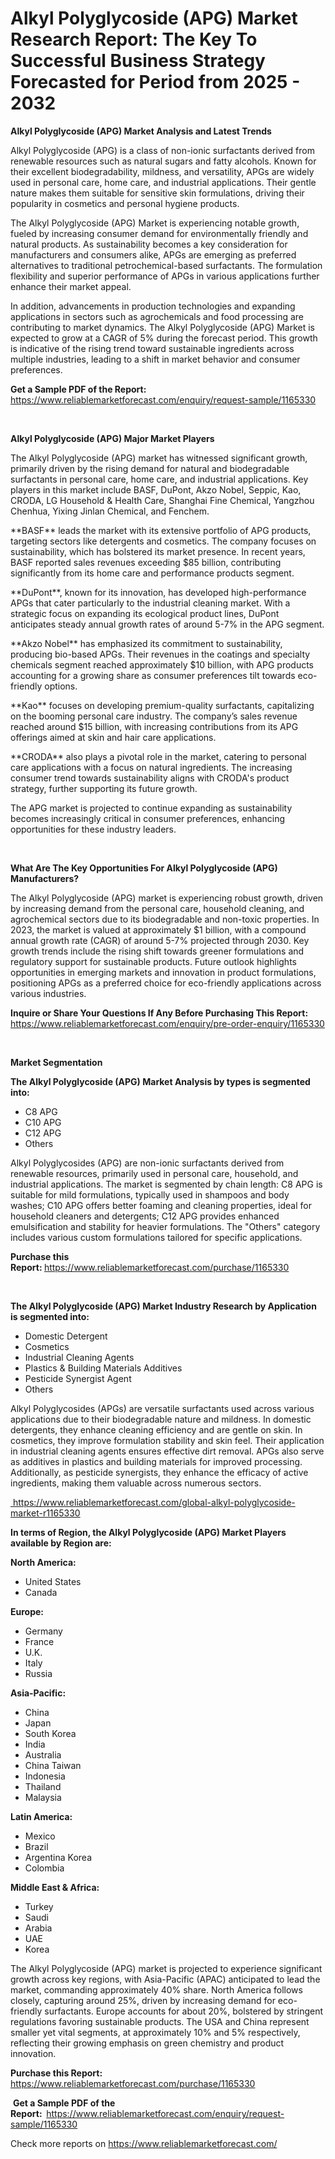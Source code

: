 <p><h1>Alkyl Polyglycoside (APG) Market Research Report: The Key To Successful Business Strategy Forecasted for Period from 2025 - 2032</h1></p><p><strong>Alkyl Polyglycoside (APG) Market Analysis and Latest Trends</strong></p>
<p><p>Alkyl Polyglycoside (APG) is a class of non-ionic surfactants derived from renewable resources such as natural sugars and fatty alcohols. Known for their excellent biodegradability, mildness, and versatility, APGs are widely used in personal care, home care, and industrial applications. Their gentle nature makes them suitable for sensitive skin formulations, driving their popularity in cosmetics and personal hygiene products.</p><p>The Alkyl Polyglycoside (APG) Market is experiencing notable growth, fueled by increasing consumer demand for environmentally friendly and natural products. As sustainability becomes a key consideration for manufacturers and consumers alike, APGs are emerging as preferred alternatives to traditional petrochemical-based surfactants. The formulation flexibility and superior performance of APGs in various applications further enhance their market appeal.</p><p>In addition, advancements in production technologies and expanding applications in sectors such as agrochemicals and food processing are contributing to market dynamics. The Alkyl Polyglycoside (APG) Market is expected to grow at a CAGR of 5% during the forecast period. This growth is indicative of the rising trend toward sustainable ingredients across multiple industries, leading to a shift in market behavior and consumer preferences.</p></p>
<p><strong>Get a Sample PDF of the Report:&nbsp;</strong> <a href="https://www.reliablemarketforecast.com/enquiry/request-sample/1165330?utm_campaign=2124&utm_medium=2&utm_source=Github&utm_content=ia&utm_term=02022025&utm_id=alkyl-polyglycoside-apg">https://www.reliablemarketforecast.com/enquiry/request-sample/1165330</a></p>
<p>&nbsp;</p>
<p><strong>Alkyl Polyglycoside (APG) Major Market Players</strong></p>
<p><p>The Alkyl Polyglycoside (APG) market has witnessed significant growth, primarily driven by the rising demand for natural and biodegradable surfactants in personal care, home care, and industrial applications. Key players in this market include BASF, DuPont, Akzo Nobel, Seppic, Kao, CRODA, LG Household & Health Care, Shanghai Fine Chemical, Yangzhou Chenhua, Yixing Jinlan Chemical, and Fenchem.</p><p>**BASF** leads the market with its extensive portfolio of APG products, targeting sectors like detergents and cosmetics. The company focuses on sustainability, which has bolstered its market presence. In recent years, BASF reported sales revenues exceeding $85 billion, contributing significantly from its home care and performance products segment.</p><p>**DuPont**, known for its innovation, has developed high-performance APGs that cater particularly to the industrial cleaning market. With a strategic focus on expanding its ecological product lines, DuPont anticipates steady annual growth rates of around 5-7% in the APG segment. </p><p>**Akzo Nobel** has emphasized its commitment to sustainability, producing bio-based APGs. Their revenues in the coatings and specialty chemicals segment reached approximately $10 billion, with APG products accounting for a growing share as consumer preferences tilt towards eco-friendly options.</p><p>**Kao** focuses on developing premium-quality surfactants, capitalizing on the booming personal care industry. The company’s sales revenue reached around $15 billion, with increasing contributions from its APG offerings aimed at skin and hair care applications.</p><p>**CRODA** also plays a pivotal role in the market, catering to personal care applications with a focus on natural ingredients. The increasing consumer trend towards sustainability aligns with CRODA's product strategy, further supporting its future growth.</p><p>The APG market is projected to continue expanding as sustainability becomes increasingly critical in consumer preferences, enhancing opportunities for these industry leaders.</p></p>
<p>&nbsp;</p>
<p><strong>What Are The Key Opportunities For Alkyl Polyglycoside (APG) Manufacturers?</strong></p>
<p><p>The Alkyl Polyglycoside (APG) market is experiencing robust growth, driven by increasing demand from the personal care, household cleaning, and agrochemical sectors due to its biodegradable and non-toxic properties. In 2023, the market is valued at approximately $1 billion, with a compound annual growth rate (CAGR) of around 5-7% projected through 2030. Key growth trends include the rising shift towards greener formulations and regulatory support for sustainable products. Future outlook highlights opportunities in emerging markets and innovation in product formulations, positioning APGs as a preferred choice for eco-friendly applications across various industries.</p></p>
<p><strong>Inquire or Share Your Questions If Any Before Purchasing This Report:</strong> <a href="https://www.reliablemarketforecast.com/enquiry/pre-order-enquiry/1165330?utm_campaign=2124&utm_medium=2&utm_source=Github&utm_content=ia&utm_term=02022025&utm_id=alkyl-polyglycoside-apg">https://www.reliablemarketforecast.com/enquiry/pre-order-enquiry/1165330</a></p>
<p>&nbsp;</p>
<p><strong>Market Segmentation</strong></p>
<p><strong>The Alkyl Polyglycoside (APG) Market Analysis by types is segmented into:</strong></p>
<p><ul><li>C8 APG</li><li>C10 APG</li><li>C12 APG</li><li>Others</li></ul></p>
<p><p>Alkyl Polyglycosides (APG) are non-ionic surfactants derived from renewable resources, primarily used in personal care, household, and industrial applications. The market is segmented by chain length: C8 APG is suitable for mild formulations, typically used in shampoos and body washes; C10 APG offers better foaming and cleaning properties, ideal for household cleaners and detergents; C12 APG provides enhanced emulsification and stability for heavier formulations. The "Others" category includes various custom formulations tailored for specific applications.</p></p>
<p><strong>Purchase this Report:&nbsp;</strong><a href="https://www.reliablemarketforecast.com/purchase/1165330?utm_campaign=2124&utm_medium=2&utm_source=Github&utm_content=ia&utm_term=02022025&utm_id=alkyl-polyglycoside-apg">https://www.reliablemarketforecast.com/purchase/1165330</a></p>
<p>&nbsp;</p>
<p><strong>The Alkyl Polyglycoside (APG) Market Industry Research by Application is segmented into:</strong></p>
<p><ul><li>Domestic Detergent</li><li>Cosmetics</li><li>Industrial Cleaning Agents</li><li>Plastics & Building Materials Additives</li><li>Pesticide Synergist Agent</li><li>Others</li></ul></p>
<p><p>Alkyl Polyglycosides (APGs) are versatile surfactants used across various applications due to their biodegradable nature and mildness. In domestic detergents, they enhance cleaning efficiency and are gentle on skin. In cosmetics, they improve formulation stability and skin feel. Their application in industrial cleaning agents ensures effective dirt removal. APGs also serve as additives in plastics and building materials for improved processing. Additionally, as pesticide synergists, they enhance the efficacy of active ingredients, making them valuable across numerous sectors.</p></p>
<p><a href="https://www.reliablemarketforecast.com/global-alkyl-polyglycoside-market-r1165330?utm_campaign=2124&utm_medium=2&utm_source=Github&utm_content=ia&utm_term=02022025&utm_id=alkyl-polyglycoside-apg">&nbsp;https://www.reliablemarketforecast.com/global-alkyl-polyglycoside-market-r1165330</a></p>
<p><strong>In terms of Region, the Alkyl Polyglycoside (APG) Market Players available by Region are:</strong></p>
<p>
    <p> <strong> North America: </strong>
        <ul>
            <li>United States</li>
            <li>Canada</li>
        </ul>
        </p> 
    <p> <strong> Europe: </strong>
        <ul>
            <li>Germany</li>
            <li>France</li>
            <li>U.K.</li>
            <li>Italy</li>
            <li>Russia</li>
        </ul>
        </p> 
    <p> <strong> Asia-Pacific: </strong>
        <ul>
            <li>China</li>
            <li>Japan</li>
            <li>South Korea</li>
            <li>India</li>
            <li>Australia</li>
            <li>China Taiwan</li>
            <li>Indonesia</li>
            <li>Thailand</li>
            <li>Malaysia</li>
        </ul>
        </p> 
    <p> <strong> Latin America: </strong>
        <ul>
            <li>Mexico</li>
            <li>Brazil</li>
            <li>Argentina Korea</li>
            <li>Colombia</li>
        </ul>
        </p> 
    <p> <strong> Middle East & Africa: </strong>
        <ul>
            <li>Turkey</li>
            <li>Saudi</li>
            <li>Arabia</li>
            <li>UAE</li>
            <li>Korea</li>
        </ul>
    </p>
    </p>
<p><p>The Alkyl Polyglycoside (APG) market is projected to experience significant growth across key regions, with Asia-Pacific (APAC) anticipated to lead the market, commanding approximately 40% share. North America follows closely, capturing around 25%, driven by increasing demand for eco-friendly surfactants. Europe accounts for about 20%, bolstered by stringent regulations favoring sustainable products. The USA and China represent smaller yet vital segments, at approximately 10% and 5% respectively, reflecting their growing emphasis on green chemistry and product innovation.</p></p>
<p><strong>Purchase this Report: </strong><a href="https://www.reliablemarketforecast.com/purchase/1165330?utm_campaign=2124&utm_medium=2&utm_source=Github&utm_content=ia&utm_term=02022025&utm_id=alkyl-polyglycoside-apg">https://www.reliablemarketforecast.com/purchase/1165330</a></p>
<p>&nbsp;<strong>Get a Sample PDF of the Report:&nbsp;&nbsp;</strong><a href="https://www.reliablemarketforecast.com/enquiry/request-sample/1165330?utm_campaign=2124&utm_medium=2&utm_source=Github&utm_content=ia&utm_term=02022025&utm_id=alkyl-polyglycoside-apg">https://www.reliablemarketforecast.com/enquiry/request-sample/1165330</a></p>
<p><strong></strong></p>
<p>Check more reports on <a href="https://www.reliablemarketforecast.com/?utm_campaign=2124&utm_medium=2&utm_source=Github&utm_content=ia&utm_term=02022025&utm_id=alkyl-polyglycoside-apg">https://www.reliablemarketforecast.com/</a></p>